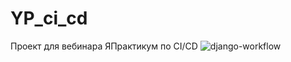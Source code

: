# YP_ci_cd
Проект для вебинара ЯПрактикум по CI/CD
![django-workflow](https://github.com/KateGL/YP_ci_cd/actions/workflows/django.yml/badge.svg)
